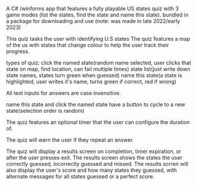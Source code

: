 A C# /winforms app that features a fully playable US states quiz with 3 game modes (list the states, find the state and name this state). bundled in a package for downloading and use (note: was made in late 2022/early 2023)

This quiz tasks the user with identifying U.S states
The quiz features a map of the us with states that change colour to help the user track their progress.

types of quiz:
click the named state(random name selected, user clicks that state on map, find location, can fail multiple times)
state list(just write down state names, states turn green when guessed)
name this state(a state is highlighted, user writes it's name, turns green if correct, red if wrong)

All text inputs for answers are case insensitive.

name this state and click the named state have a button to cycle to a new state(selection order is random)

The quiz features an optional timer that the user can configure the duration of. 

The quiz will warn the user if they repeat an answer.

The quiz will display a results screen on completion, timer expiration, or after the user presses exit.
The results screen shows the states the user correctly guessed, incorrectly guessed and missed.
The results scrren will also display the user's score and how many states they guessed, with alternate messages for all states guessed or a perfect score.
